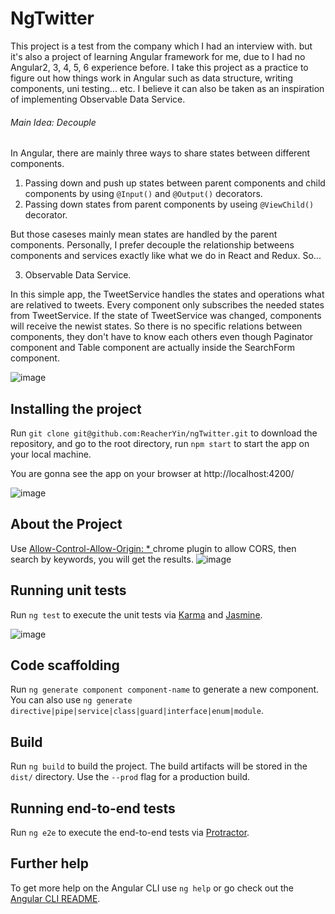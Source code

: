 # NgTwitter

This project is a test from the company which I had an interview with. but it's also a project of learning Angular framework for me, due to I had no Angular2, 3, 4, 5, 6 experience before. I take this project as a practice to figure out how things work in Angular such as data structure, writing components, uni testing... etc. I believe it can also be taken as an inspiration of implementing Observable Data Service.

###### Main Idea: Decouple
In Angular, there are mainly three ways to share states between different components. 

1. Passing down and push up states between parent components and child components by using `@Input()` and `@Output()` decorators.
2. Passing down states from parent components by useing `@ViewChild()` decorator.

But those caseses mainly mean states are handled by the parent components. Personally, I prefer decouple the relationship betweens components and services exactly like what we do in React and Redux. So...

3. Observable Data Service. 

In this simple app, the TweetService handles the states and operations what are relatived to tweets. Every component only subscribes the needed states from TweetService. If the state of TweetService was changed, components will receive the newist states. So there is no specific relations between components, they don't have to know each others even though Paginator component and Table component are actually inside the SearchForm component.


![image](https://github.com/ReacherYin/ngTwitter/blob/master/app_structure.png)

## Installing the project
Run `git clone git@github.com:ReacherYin/ngTwitter.git` to download the repository, and go to the root directory, run `npm start` to start the app on your local machine.

You are gonna see the app on your browser at http://localhost:4200/

![image](https://github.com/ReacherYin/ngTwitter/blob/master/FireShot%20Capture%20006%20-%20NgTwitter%20-%20http___localhost_4200_hashtag_search.jpg)

## About the Project
Use [Allow-Control-Allow-Origin: * ](https://chrome.google.com/webstore/detail/allow-control-allow-origi/nlfbmbojpeacfghkpbjhddihlkkiljbi?utm_source=chrome-ntp-icon) chrome plugin to allow CORS, then search by keywords, you will get the results.
![image](https://github.com/ReacherYin/ngTwitter/blob/master/FireShot%20Capture%20005%20-%20NgTwitter%20-%20http___localhost_4200_hashtag_search.jpg)

## Running unit tests

Run `ng test` to execute the unit tests via [Karma](https://karma-runner.github.io) and [Jasmine](https://jasmine.github.io/index.html).

![image](https://github.com/ReacherYin/ngTwitter/blob/master/jasmine.png)

## Code scaffolding

Run `ng generate component component-name` to generate a new component. You can also use `ng generate directive|pipe|service|class|guard|interface|enum|module`.

## Build

Run `ng build` to build the project. The build artifacts will be stored in the `dist/` directory. Use the `--prod` flag for a production build.


## Running end-to-end tests

Run `ng e2e` to execute the end-to-end tests via [Protractor](http://www.protractortest.org/).

## Further help

To get more help on the Angular CLI use `ng help` or go check out the [Angular CLI README](https://github.com/angular/angular-cli/blob/master/README.md).
 
